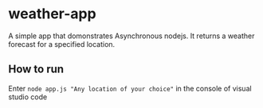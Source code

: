 # weather-app
A simple app that domonstrates Asynchronous nodejs. It returns a weather forecast for a specified location.

## How to run
Enter `node app.js "Any location of your choice"` in the console of visual studio code

